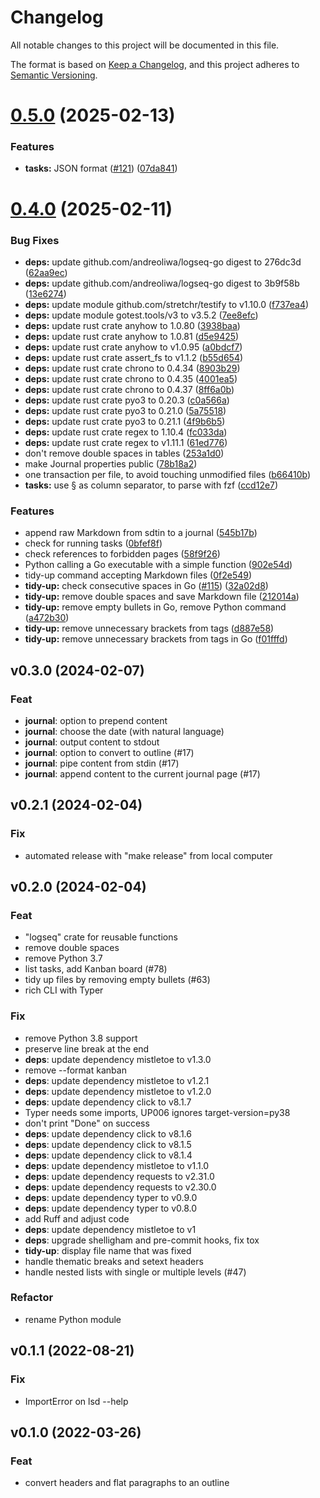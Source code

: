 # Changelog

All notable changes to this project will be documented in this file.

The format is based on [Keep a Changelog](https://keepachangelog.com/en/1.0.0/),
and this project adheres to [Semantic Versioning](https://semver.org/spec/v2.0.0.html).

# [0.5.0](https://github.com/andreoliwa/logseq-doctor/compare/v0.4.0...v0.5.0) (2025-02-13)

### Features

- **tasks:** JSON format ([#121](https://github.com/andreoliwa/logseq-doctor/issues/121)) ([07da841](https://github.com/andreoliwa/logseq-doctor/commit/07da841b4f64e5a72f9edb6f578f91dd47e53ed4))

# [0.4.0](https://github.com/andreoliwa/logseq-doctor/compare/v0.3.0...v0.4.0) (2025-02-11)

### Bug Fixes

- **deps:** update github.com/andreoliwa/logseq-go digest to 276dc3d ([62aa9ec](https://github.com/andreoliwa/logseq-doctor/commit/62aa9ec0ab9adfd92d5b99cc5223f88cd387b6e6))
- **deps:** update github.com/andreoliwa/logseq-go digest to 3b9f58b ([13e6274](https://github.com/andreoliwa/logseq-doctor/commit/13e6274ea8861e0c1267e90d91a09037f738ecac))
- **deps:** update module github.com/stretchr/testify to v1.10.0 ([f737ea4](https://github.com/andreoliwa/logseq-doctor/commit/f737ea4de9d4aa70d219cbf3da8389ed992568da))
- **deps:** update module gotest.tools/v3 to v3.5.2 ([7ee8efc](https://github.com/andreoliwa/logseq-doctor/commit/7ee8efc30b64081a54872a361129b968b513c874))
- **deps:** update rust crate anyhow to 1.0.80 ([3938baa](https://github.com/andreoliwa/logseq-doctor/commit/3938baa83d3968c4784aa2787a4dd6da36b90669))
- **deps:** update rust crate anyhow to 1.0.81 ([d5e9425](https://github.com/andreoliwa/logseq-doctor/commit/d5e9425467c225ac82e9107de63817bfbabd9f4e))
- **deps:** update rust crate anyhow to v1.0.95 ([a0bdcf7](https://github.com/andreoliwa/logseq-doctor/commit/a0bdcf705708f31edba418144c404e9a8acf23be))
- **deps:** update rust crate assert_fs to v1.1.2 ([b55d654](https://github.com/andreoliwa/logseq-doctor/commit/b55d65439b39b27afd1b67fa9b2c254d6905cab6))
- **deps:** update rust crate chrono to 0.4.34 ([8903b29](https://github.com/andreoliwa/logseq-doctor/commit/8903b294c690ecb1a21da999dad5f16f6089e3ef))
- **deps:** update rust crate chrono to 0.4.35 ([4001ea5](https://github.com/andreoliwa/logseq-doctor/commit/4001ea5e722d04300f94cc343d1d4c9a9d99d6a5))
- **deps:** update rust crate chrono to 0.4.37 ([8ff6a0b](https://github.com/andreoliwa/logseq-doctor/commit/8ff6a0b647efed6bbe0efc2362109f381dc28eae))
- **deps:** update rust crate pyo3 to 0.20.3 ([c0a566a](https://github.com/andreoliwa/logseq-doctor/commit/c0a566af231f249ed833efc7a8f1295f11f98b3e))
- **deps:** update rust crate pyo3 to 0.21.0 ([5a75518](https://github.com/andreoliwa/logseq-doctor/commit/5a755180b2a9d845a6ee11e1991aa9f43f86fc47))
- **deps:** update rust crate pyo3 to 0.21.1 ([4f9b6b5](https://github.com/andreoliwa/logseq-doctor/commit/4f9b6b5dcf7e4fa07464485705ef26e290a85ec2))
- **deps:** update rust crate regex to 1.10.4 ([fc033da](https://github.com/andreoliwa/logseq-doctor/commit/fc033da8061b6efdc29c8e2cb7c60c08fcc1c567))
- **deps:** update rust crate regex to v1.11.1 ([61ed776](https://github.com/andreoliwa/logseq-doctor/commit/61ed7764359adf711ab73abda595398efa649374))
- don't remove double spaces in tables ([253a1d0](https://github.com/andreoliwa/logseq-doctor/commit/253a1d07b72671227804245f366c08d2f366ec4e))
- make Journal properties public ([78b18a2](https://github.com/andreoliwa/logseq-doctor/commit/78b18a23a8835c8ae1eb00ce2f03acaba6bf4948))
- one transaction per file, to avoid touching unmodified files ([b66410b](https://github.com/andreoliwa/logseq-doctor/commit/b66410b3cbca0549cfbe72541e6bfdabbf2e48e4))
- **tasks:** use § as column separator, to parse with fzf ([ccd12e7](https://github.com/andreoliwa/logseq-doctor/commit/ccd12e74a3dd70edabdba5645a10fc5889362003))

### Features

- append raw Markdown from sdtin to a journal ([545b17b](https://github.com/andreoliwa/logseq-doctor/commit/545b17be5217e2d74a974ba4f7160215a16f440a))
- check for running tasks ([0bfef8f](https://github.com/andreoliwa/logseq-doctor/commit/0bfef8f3b0a56c5fc61929ebe39d19c56986e85c))
- check references to forbidden pages ([58f9f26](https://github.com/andreoliwa/logseq-doctor/commit/58f9f26d2a885ae26040d2f6d0617e5c4a215792))
- Python calling a Go executable with a simple function ([902e54d](https://github.com/andreoliwa/logseq-doctor/commit/902e54df5cf3e39043a58d6f90d2508df1afeb78))
- tidy-up command accepting Markdown files ([0f2e549](https://github.com/andreoliwa/logseq-doctor/commit/0f2e54919fb732010c64a9d30005fc5ee7c50ebd))
- **tidy-up:** check consecutive spaces in Go ([#115](https://github.com/andreoliwa/logseq-doctor/issues/115)) ([32a02d8](https://github.com/andreoliwa/logseq-doctor/commit/32a02d889e7a6945f24cdebba77b8993e33fa1c0))
- **tidy-up:** remove double spaces and save Markdown file ([212014a](https://github.com/andreoliwa/logseq-doctor/commit/212014af48f0585ca0e31aea0b75966efccdc432))
- **tidy-up:** remove empty bullets in Go, remove Python command ([a472b30](https://github.com/andreoliwa/logseq-doctor/commit/a472b30ab0fdeaa744866af69ab7dca14e340a2e))
- **tidy-up:** remove unnecessary brackets from tags ([d887e58](https://github.com/andreoliwa/logseq-doctor/commit/d887e58421132f941686966c3f9ac057f4232e14))
- **tidy-up:** remove unnecessary brackets from tags in Go ([f01fffd](https://github.com/andreoliwa/logseq-doctor/commit/f01fffd6ee75148a78d8b7c709537c3a841e9b5d))

## v0.3.0 (2024-02-07)

### Feat

- **journal**: option to prepend content
- **journal**: choose the date (with natural language)
- **journal**: output content to stdout
- **journal**: option to convert to outline (#17)
- **journal**: pipe content from stdin (#17)
- **journal**: append content to the current journal page (#17)

## v0.2.1 (2024-02-04)

### Fix

- automated release with "make release" from local computer

## v0.2.0 (2024-02-04)

### Feat

- "logseq" crate for reusable functions
- remove double spaces
- remove Python 3.7
- list tasks, add Kanban board (#78)
- tidy up files by removing empty bullets (#63)
- rich CLI with Typer

### Fix

- remove Python 3.8 support
- preserve line break at the end
- **deps**: update dependency mistletoe to v1.3.0
- remove --format kanban
- **deps**: update dependency mistletoe to v1.2.1
- **deps**: update dependency mistletoe to v1.2.0
- **deps**: update dependency click to v8.1.7
- Typer needs some imports, UP006 ignores target-version=py38
- don't print "Done" on success
- **deps**: update dependency click to v8.1.6
- **deps**: update dependency click to v8.1.5
- **deps**: update dependency click to v8.1.4
- **deps**: update dependency mistletoe to v1.1.0
- **deps**: update dependency requests to v2.31.0
- **deps**: update dependency requests to v2.30.0
- **deps**: update dependency typer to v0.9.0
- **deps**: update dependency typer to v0.8.0
- add Ruff and adjust code
- **deps**: update dependency mistletoe to v1
- **deps**: upgrade shelligham and pre-commit hooks, fix tox
- **tidy-up**: display file name that was fixed
- handle thematic breaks and setext headers
- handle nested lists with single or multiple levels (#47)

### Refactor

- rename Python module

## v0.1.1 (2022-08-21)

### Fix

- ImportError on lsd --help

## v0.1.0 (2022-03-26)

### Feat

- convert headers and flat paragraphs to an outline
